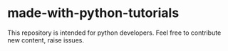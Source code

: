 # made-with-python-tutorials
This repository is intended for python developers. Feel free to contribute new content, raise issues. 
